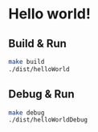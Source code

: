 # Hello world!

## Build & Run 

```bash
make build
./dist/helloWorld
```

## Debug & Run

```bash
make debug 
./dist/helloWorldDebug
```
